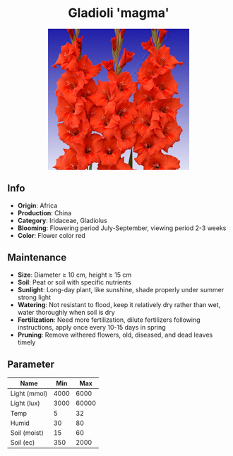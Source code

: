 <h1 align='center'>Gladioli 'magma'</h1>
<p align="center">
    <img 
        align='center'
        width='320'
        src="../images/gladioli magma.png" 
        alt='Gladioli 'magma'' />
</p>

## Info

 - **Origin**: Africa
 - **Production**: China
 - **Category**: Iridaceae, Gladiolus
 - **Blooming**: Flowering period July-September, viewing period 2-3 weeks
 - **Color**: Flower color red

## Maintenance

 - **Size**: Diameter ≥ 10 cm, height ≥ 15 cm
 - **Soil**: Peat or soil with specific nutrients
 - **Sunlight**: Long-day plant, like sunshine, shade properly under summer strong light
 - **Watering**: Not resistant to flood, keep it relatively dry rather than wet, water thoroughly when soil is dry
 - **Fertilization**: Need more fertilization, dilute fertilizers following instructions,  apply once every 10-15 days in spring
 - **Pruning**: Remove withered flowers, old, diseased, and dead leaves timely

## Parameter

| Name         | Min  | Max   |
|--------------|------|-------|
| Light (mmol) | 4000 | 6000  |
| Light (lux)  | 3000 | 60000 |
| Temp         | 5    | 32    |
| Humid        | 30   | 80    |
| Soil (moist) | 15   | 60    |
| Soil (ec)    | 350  | 2000  |